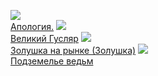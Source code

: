 ![](/books/sf_fantasy/Кир%20Булычев/Апология..jpg)  
[Апология.](/books/sf_fantasy/Кир%20Булычев/Апология.)
![](/books/sf_fantasy/Кир%20Булычев/Великий%20Гусляр.jpg)  
[Великий Гусляр](/books/sf_fantasy/Кир%20Булычев/Великий%20Гусляр)
![](/books/sf_fantasy/Кир%20Булычев/Золушка%20на%20рынке%20(Золушка).jpg)  
[Золушка на рынке (Золушка)](/books/sf_fantasy/Кир%20Булычев/Золушка%20на%20рынке%20(Золушка))
![](/books/sf_fantasy/Кир%20Булычев/Подземелье%20ведьм.jpg)  
[Подземелье ведьм](/books/sf_fantasy/Кир%20Булычев/Подземелье%20ведьм)